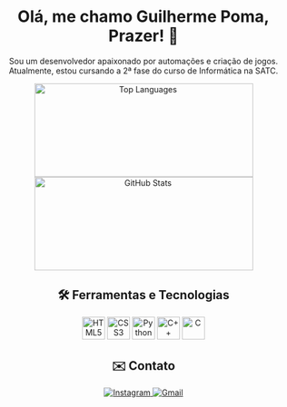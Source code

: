 <h1 align="center">Olá, me chamo Guilherme Poma, Prazer! 👋</h1>

<p align="center">
  Sou um desenvolvedor apaixonado por automações e criação de jogos. Atualmente, estou cursando a 2ª fase do curso de Informática na SATC.
</p>

<p align="center">
  <img src="https://github-readme-stats.vercel.app/api/top-langs/?username=GuilhermePoma&layout=compact&theme=apprentice&show_icons=true" alt="Top Languages" loading="lazy" width="385" height="165" /><img src="https://github-readme-stats.vercel.app/api?username=GuilhermePoma&show_icons=true&theme=apprentice&include_all_commits=true&count_private=true" alt="GitHub Stats" loading="lazy" width="385" height="165" />
</p>

<h2 align="center">🛠️ Ferramentas e Tecnologias</h2>

<p align="center">
  <img src="https://cdn.jsdelivr.net/gh/devicons/devicon/icons/html5/html5-original.svg" alt="HTML5" width="40" height="40" />
  <img src="https://cdn.jsdelivr.net/gh/devicons/devicon/icons/css3/css3-original.svg" alt="CSS3" width="40" height="40" />
  <img src="https://cdn.jsdelivr.net/gh/devicons/devicon/icons/python/python-original.svg" alt="Python" width="40" height="40"/>
  <img src="https://cdn.jsdelivr.net/gh/devicons/devicon@latest/icons/cplusplus/cplusplus-original.svg" alt="C++" width="40" height="40"/>
  <img src="https://img.icons8.com/?size=100&id=40670&format=png&color=000000" alt="C" width="40" height="40"/>
  
</p>

<h2 align="center">✉️ Contato</h2>

<p align="center">
  <a href="https://www.instagram.com/poma_gui" target="_blank">
    <img src="https://img.shields.io/badge/-Instagram-%23E4405F?style=for-the-badge&logo=instagram&logoColor=white" alt="Instagram" loading="lazy">
  </a>
  <a href="mailto:guilhermepomacercena@gmail.com">
    <img src="https://img.shields.io/badge/Gmail-D14836?style=for-the-badge&logo=gmail&logoColor=white" alt="Gmail" loading="lazy">
  </a>
</p>
